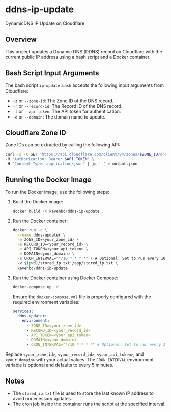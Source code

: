 # ddns-ip-update
DynamicDNS IP Update on Cloudflare

## Overview
This project updates a Dynamic DNS (DDNS) record on Cloudflare with the current public IP address using a bash script and a Docker container.

## Bash Script Input Arguments
The bash script `ip-update.bash` accepts the following input arguments from Cloudflare:

- `-z` or `--zone-id`: The Zone ID of the DNS record.
- `-r` or `--record-id`: The Record ID of the DNS record.
- `-t` or `--api-token`: The API token for authentication.
- `-d` or `--domain`: The domain name to update.

## Cloudflare Zone ID
Zone IDs can be extracted by calling the following API:


```bash
curl -s -X GET "https://api.cloudflare.com/client/v4/zones/$ZONE_ID/dns_records" \
-H "Authorization: Bearer $API_TOKEN" \
-H "Content-Type: application/json" | jq '.' > output.json
```

## Running the Docker Image
To run the Docker image, use the following steps:

1. Build the Docker image:
   ```bash
   docker build -t kavehbc/ddns-ip-update .
   ```

2. Run the Docker container:
   ```bash
   docker run -d \
     --name ddns-updater \
     -e ZONE_ID=<your_zone_id> \
     -e RECORD_ID=<your_record_id> \
     -e API_TOKEN=<your_api_token> \
     -e DOMAIN=<your_domain> \
     -e CRON_INTERVAL="*/10 * * * *" \ # Optional: Set to run every 10 minutes
     -v $(pwd)/stored_ip.txt:/app/stored_ip.txt \
     kavehbc/ddns-ip-update
   ```

3. Run the Docker container using Docker Compose:
   ```bash
   docker-compose up -d
   ```

   Ensure the `docker-compose.yml` file is properly configured with the required environment variables:
   ```yaml
   services:
     ddns-updater:
       environment:
         - ZONE_ID=<your_zone_id>
         - RECORD_ID=<your_record_id>
         - API_TOKEN=<your_api_token>
         - DOMAIN=<your_domain>
         - CRON_INTERVAL="*/10 * * * *" # Optional: Set to run every 10 minutes
   ```

Replace `<your_zone_id>`, `<your_record_id>`, `<your_api_token>`, and `<your_domain>` with your actual values. The `CRON_INTERVAL` environment variable is optional and defaults to every 5 minutes.

## Notes
- The `stored_ip.txt` file is used to store the last known IP address to avoid unnecessary updates.
- The cron job inside the container runs the script at the specified interval.
